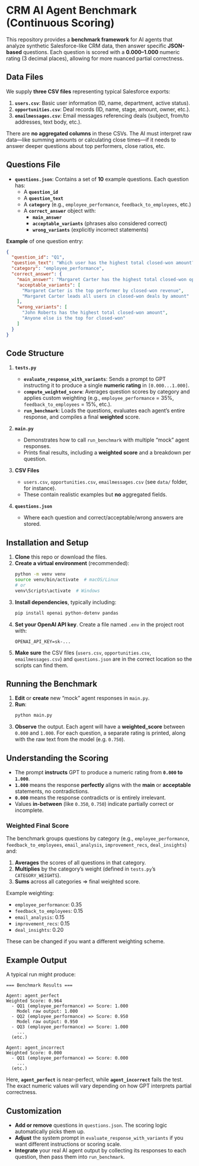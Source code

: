 
# CRM AI Agent Benchmark (Continuous Scoring)

This repository provides a **benchmark framework** for AI agents that analyze synthetic Salesforce-like CRM data, then answer specific **JSON-based** questions. Each question is scored with a **0.000–1.000** numeric rating (3 decimal places), allowing for more nuanced partial correctness.

## Data Files

We supply **three CSV files** representing typical Salesforce exports:

1. **`users.csv`**: Basic user information (ID, name, department, active status).  
2. **`opportunities.csv`**: Deal records (ID, name, stage, amount, owner, etc.).  
3. **`emailmessages.csv`**: Email messages referencing deals (subject, from/to addresses, text body, etc.).

There are **no aggregated columns** in these CSVs. The AI must interpret raw data—like summing amounts or calculating close times—if it needs to answer deeper questions about top performers, close ratios, etc.

## Questions File

- **`questions.json`**: Contains a set of **10** example questions. Each question has:
  - A **`question_id`**  
  - A **`question_text`**  
  - A **`category`** (e.g., `employee_performance`, `feedback_to_employees`, etc.)  
  - A **`correct_answer`** object with:
    - **`main_answer`**  
    - **`acceptable_variants`** (phrases also considered correct)  
    - **`wrong_variants`** (explicitly incorrect statements)

**Example** of one question entry:

```json
{
  "question_id": "Q1",
  "question_text": "Which user has the highest total closed-won amount?",
  "category": "employee_performance",
  "correct_answer": {
    "main_answer": "Margaret Carter has the highest total closed-won opportunity amount.",
    "acceptable_variants": [
      "Margaret Carter is the top performer by closed-won revenue",
      "Margaret Carter leads all users in closed-won deals by amount"
    ],
    "wrong_variants": [
      "John Roberts has the highest total closed-won amount",
      "Anyone else is the top for closed-won"
    ]
  }
}
```

## Code Structure

1. **`tests.py`**  
   - **`evaluate_response_with_variants`**: Sends a prompt to GPT instructing it to produce a single **numeric rating** in `[0.000...1.000]`.  
   - **`compute_weighted_score`**: Averages question scores by category and applies custom weighting (e.g., `employee_performance` = 35%, `feedback_to_employees` = 15%, etc.).  
   - **`run_benchmark`**: Loads the questions, evaluates each agent’s entire response, and compiles a final **weighted** score.

2. **`main.py`**  
   - Demonstrates how to call `run_benchmark` with multiple “mock” agent responses.  
   - Prints final results, including a **weighted score** and a breakdown per question.

3. **CSV Files**  
   - `users.csv`, `opportunities.csv`, `emailmessages.csv` (see `data/` folder, for instance).  
   - These contain realistic examples but **no** aggregated fields.

4. **`questions.json`**  
   - Where each question and correct/acceptable/wrong answers are stored.

## Installation and Setup

1. **Clone** this repo or download the files.  
2. **Create a virtual environment** (recommended):
   ```bash
   python -m venv venv
   source venv/bin/activate  # macOS/Linux
   # or
   venv\Scripts\activate  # Windows
   ```
3. **Install dependencies**, typically including:
   ```bash
   pip install openai python-dotenv pandas
   ```
4. **Set your OpenAI API key**. Create a file named `.env` in the project root with:
   ```
   OPENAI_API_KEY=sk-...
   ```
5. **Make sure** the CSV files (`users.csv`, `opportunities.csv`, `emailmessages.csv`) and `questions.json` are in the correct location so the scripts can find them.

## Running the Benchmark

1. **Edit** or **create** new “mock” agent responses in `main.py`.  
2. **Run**:
   ```bash
   python main.py
   ```
3. **Observe** the output. Each agent will have a **weighted_score** between `0.000` and `1.000`. For each question, a separate rating is printed, along with the raw text from the model (e.g. `0.750`).

## Understanding the Scoring

- The prompt **instructs** GPT to produce a numeric rating from **`0.000` to `1.000`**.  
- **`1.000`** means the response **perfectly** aligns with the **main** or **acceptable** statements, no contradictions.  
- **`0.000`** means the response contradicts or is entirely irrelevant.  
- Values **in-between** (like `0.350`, `0.750`) indicate partially correct or incomplete.

### Weighted Final Score

The benchmark groups questions by category (e.g., `employee_performance`, `feedback_to_employees`, `email_analysis`, `improvement_recs`, `deal_insights`) and:

1. **Averages** the scores of all questions in that category.  
2. **Multiplies** by the category’s weight (defined in `tests.py`’s `CATEGORY_WEIGHTS`).  
3. **Sums** across all categories => final weighted score.  

Example weighting:

- `employee_performance`: 0.35  
- `feedback_to_employees`: 0.15  
- `email_analysis`: 0.15  
- `improvement_recs`: 0.15  
- `deal_insights`: 0.20  

These can be changed if you want a different weighting scheme.

## Example Output

A typical run might produce:

```
=== Benchmark Results ===

Agent: agent_perfect
Weighted Score: 0.964
  - QQ1 (employee_performance) => Score: 1.000
    Model raw output: 1.000
  - QQ2 (employee_performance) => Score: 0.950
    Model raw output: 0.950
  - QQ3 (employee_performance) => Score: 1.000
    ...
  (etc.)

Agent: agent_incorrect
Weighted Score: 0.000
  - QQ1 (employee_performance) => Score: 0.000
    ...
  (etc.)
```

Here, **`agent_perfect`** is near-perfect, while **`agent_incorrect`** fails the test. The exact numeric values will vary depending on how GPT interprets partial correctness.

## Customization

- **Add or remove** questions in `questions.json`. The scoring logic automatically picks them up.  
- **Adjust** the system prompt in `evaluate_response_with_variants` if you want different instructions or scoring scale.  
- **Integrate** your real AI agent output by collecting its responses to each question, then pass them into `run_benchmark`.  

